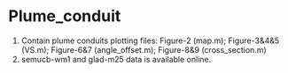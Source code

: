 # Plume_conduit
1. Contain plume conduits plotting files: Figure-2 (map.m); Figure-3&4&5 (VS.m); Figure-6&7 (angle_offset.m); Figure-8&9 (cross_section.m)
2. semucb-wm1 and glad-m25 data is available online.
